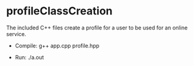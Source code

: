 # profileClassCreation
The included C++ files create a profile for a user to be used for an online service.

- Compile: g++ app.cpp profile.hpp

- Run: ./a.out